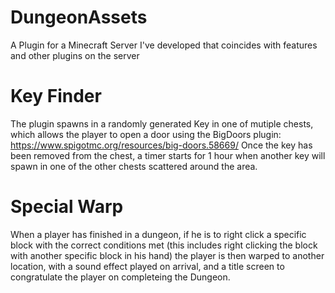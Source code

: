 # DungeonAssets
A Plugin for a Minecraft Server I've developed that coincides with features and other plugins on the server


# Key Finder
The plugin spawns in a randomly generated Key in one of mutiple chests, which allows the player to open a door using the BigDoors plugin: https://www.spigotmc.org/resources/big-doors.58669/
Once the key has been removed from the chest, a timer starts for 1 hour when another key will spawn in one of the other chests scattered around the area.

# Special Warp
When a player has finished in a dungeon, if he is to right click a specific block with the correct conditions met (this includes right clicking the block with another specific block in his hand)
the player is then warped to another location, with a sound effect played on arrival, and a title screen to congratulate the player on completeing the Dungeon.

